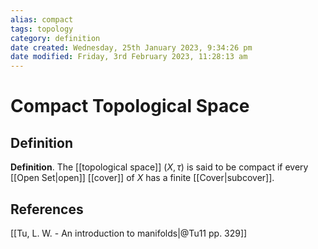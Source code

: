 ```yaml
---
alias: compact
tags: topology
category: definition
date created: Wednesday, 25th January 2023, 9:34:26 pm
date modified: Friday, 3rd February 2023, 11:28:13 am
---
```


# Compact Topological Space

## Definition

**Definition**. The [[topological space]] $(X,\tau)$ is said to be compact if every [[Open Set|open]] [[cover]] of $X$ has a finite [[Cover|subcover]].

## References

[[Tu, L. W. - An introduction to manifolds|@Tu11 pp. 329]]